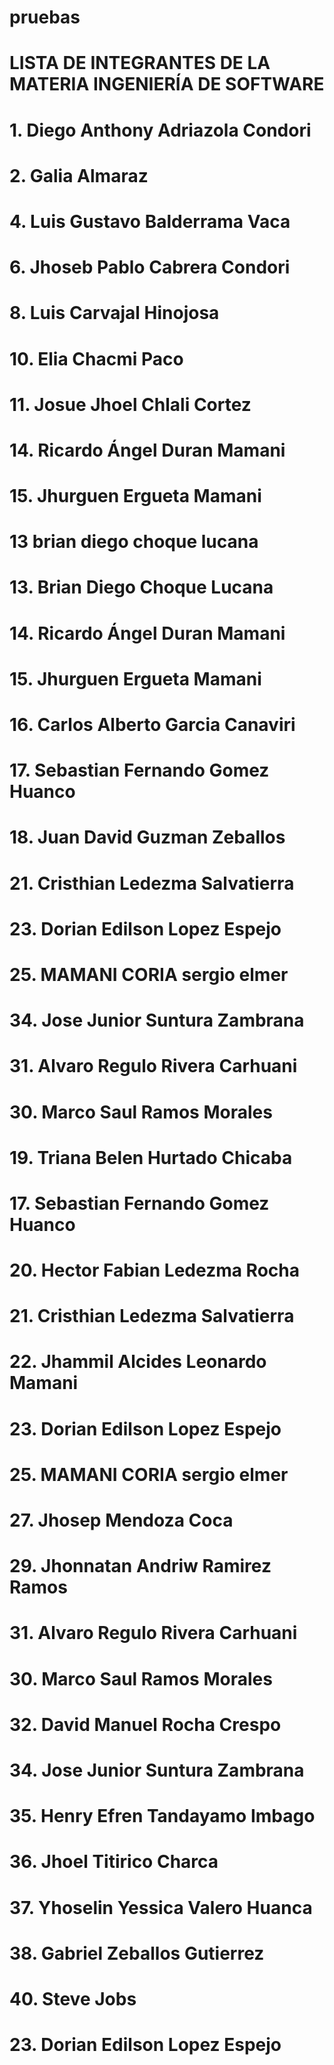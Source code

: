 # pruebas
# LISTA DE INTEGRANTES DE LA MATERIA INGENIERÍA DE SOFTWARE
# 1. Diego Anthony Adriazola Condori
# 2. Galia Almaraz
# 4. Luis Gustavo Balderrama Vaca
# 6. Jhoseb Pablo Cabrera Condori
# 8. Luis Carvajal Hinojosa
# 10. Elia Chacmi Paco
# 11. Josue Jhoel Chlali Cortez
# 14. Ricardo Ángel Duran Mamani
# 15. Jhurguen Ergueta Mamani
# 13 brian diego choque lucana
# 13.  Brian Diego Choque Lucana
# 14. Ricardo Ángel Duran Mamani
# 15. Jhurguen Ergueta Mamani
# 16. Carlos Alberto Garcia Canaviri
# 17. Sebastian Fernando Gomez Huanco
# 18. Juan David Guzman Zeballos
# 21. Cristhian Ledezma Salvatierra
# 23. Dorian Edilson Lopez Espejo
# 25. MAMANI CORIA sergio elmer 
# 34. Jose Junior Suntura Zambrana
# 31. Alvaro Regulo Rivera Carhuani
# 30. Marco Saul Ramos Morales
# 19. Triana Belen Hurtado Chicaba
# 17. Sebastian Fernando Gomez Huanco
# 20. Hector Fabian Ledezma Rocha
# 21. Cristhian Ledezma Salvatierra
# 22. Jhammil Alcides Leonardo Mamani 
# 23. Dorian Edilson Lopez Espejo 
# 25. MAMANI CORIA sergio elmer 
# 27. Jhosep Mendoza Coca
# 29. Jhonnatan Andriw Ramirez Ramos
# 31. Alvaro Regulo Rivera Carhuani
# 30. Marco Saul Ramos Morales
# 32. David Manuel Rocha Crespo
# 34. Jose Junior Suntura Zambrana
# 35. Henry Efren Tandayamo Imbago
# 36. Jhoel Titirico Charca
# 37. Yhoselin Yessica Valero Huanca
# 38. Gabriel Zeballos Gutierrez
# 40. Steve Jobs



# 23. Dorian Edilson Lopez Espejo


